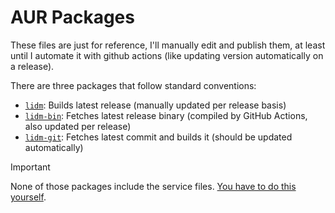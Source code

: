 # AUR Packages
These files are just for reference, I'll manually edit and publish them, at least until I automate it with github actions (like updating version automatically on a release).

There are three packages that follow standard conventions:
* [`lidm`](https://aur.archlinux.org/packages/lidm): Builds latest release (manually updated per release basis)
* [`lidm-bin`](https://aur.archlinux.org/packages/lidm-bin): Fetches latest release binary (compiled by GitHub Actions, also updated per release)
* [`lidm-git`](https://aur.archlinux.org/packages/lidm-git): Fetches latest commit and builds it (should be updated automatically)

> [!IMPORTANT]
> None of those packages include the service files. [You have to do this yourself](../../services/README.md).
